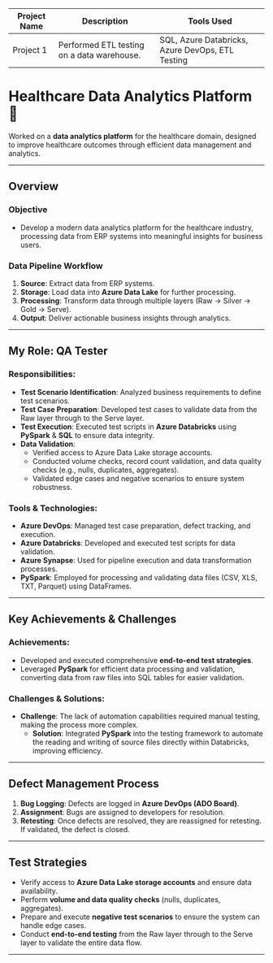 | Project Name | Description                                          | Tools Used                        |
|--------------|------------------------------------------------------|-----------------------------------|
| Project 1    | Performed ETL testing on a data warehouse.           | SQL, Azure Databricks, Azure DevOps, ETL Testing |

# Healthcare Data Analytics Platform 🌟

Worked on a **data analytics platform** for the healthcare domain, designed to improve healthcare outcomes through efficient data management and analytics.

---

## Overview  
### Objective  
- Develop a modern data analytics platform for the healthcare industry, processing data from ERP systems into meaningful insights for business users.

### Data Pipeline Workflow  
1. **Source**: Extract data from ERP systems.  
2. **Storage**: Load data into **Azure Data Lake** for further processing.  
3. **Processing**: Transform data through multiple layers (Raw → Silver → Gold → Serve).  
4. **Output**: Deliver actionable business insights through analytics.

---

## My Role: QA Tester  

### Responsibilities:  
- **Test Scenario Identification**: Analyzed business requirements to define test scenarios.  
- **Test Case Preparation**: Developed test cases to validate data from the Raw layer through to the Serve layer.  
- **Test Execution**: Executed test scripts in **Azure Databricks** using **PySpark** & **SQL** to ensure data integrity.  
- **Data Validation**:  
  - Verified access to Azure Data Lake storage accounts.  
  - Conducted volume checks, record count validation, and data quality checks (e.g., nulls, duplicates, aggregates).  
  - Validated edge cases and negative scenarios to ensure system robustness.

### Tools & Technologies:  
- **Azure DevOps**: Managed test case preparation, defect tracking, and execution.  
- **Azure Databricks**: Developed and executed test scripts for data validation.  
- **Azure Synapse**: Used for pipeline execution and data transformation processes.  
- **PySpark**: Employed for processing and validating data files (CSV, XLS, TXT, Parquet) using DataFrames.

---

## Key Achievements & Challenges  

### Achievements:  
- Developed and executed comprehensive **end-to-end test strategies**.  
- Leveraged **PySpark** for efficient data processing and validation, converting data from raw files into SQL tables for easier validation.

### Challenges & Solutions:  
- **Challenge**: The lack of automation capabilities required manual testing, making the process more complex.  
  - **Solution**: Integrated **PySpark** into the testing framework to automate the reading and writing of source files directly within Databricks, improving efficiency.

---

## Defect Management Process  
1. **Bug Logging**: Defects are logged in **Azure DevOps (ADO Board)**.  
2. **Assignment**: Bugs are assigned to developers for resolution.  
3. **Retesting**: Once defects are resolved, they are reassigned for retesting. If validated, the defect is closed.

---

## Test Strategies  
- Verify access to **Azure Data Lake storage accounts** and ensure data availability.  
- Perform **volume and data quality checks** (nulls, duplicates, aggregates).  
- Prepare and execute **negative test scenarios** to ensure the system can handle edge cases.  
- Conduct **end-to-end testing** from the Raw layer through to the Serve layer to validate the entire data flow.

---
